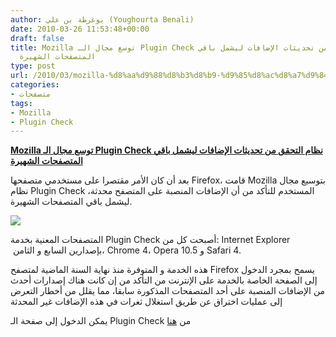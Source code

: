 ```yaml
---
author: يوغرطة بن علي (Youghourta Benali)
date: 2010-03-26 11:53:48+00:00
draft: false
title: Mozilla توسع مجال الـ Plugin Check نظام التحقق من تحديثات الإضافات ليشمل باقي
  المتصفحات الشهيرة
type: post
url: /2010/03/mozilla-%d8%aa%d9%88%d8%b3%d8%b9-%d9%85%d8%ac%d8%a7%d9%84-%d8%a7%d9%84%d9%80-plugin-check-%d9%86%d8%b8%d8%a7%d9%85-%d8%a7%d9%84%d8%aa%d8%ad%d9%82%d9%82-%d9%85%d9%86-%d8%aa%d8%ad%d8%af%d9%8a%d8%ab/
categories:
- متصفحات
tags:
- Mozilla
- Plugin Check
---
```


[**Mozilla توسع مجال الـ Plugin Check نظام التحقق من تحديثات الإضافات ليشمل باقي المتصفحات الشهيرة**](http://www.it-scoop.com/2010/03/mozilla-%d8%aa%d9%88%d8%b3%d8%b9-%d9%85%d8%ac%d8%a7%d9%84-%d8%a7%d9%84%d9%80-plugin-check-%d9%86%d8%b8%d8%a7%d9%85-%d8%a7%d9%84%d8%aa%d8%ad%d9%82%d9%82-%d9%85%d9%86-%d8%aa%d8%ad%d8%af%d9%8a%d8%ab/)


بعد أن كان الأمر مقتصرا على مستخدمي متصفحها Firefox، قامت Mozilla بتوسيع مجال نظام Plugin Check المستخدم للتأكد من أن الإضافات المنصبة على المتصفح محدثة، ليشمل باقي المتصفحات الشهيرة.

[![](http://www.it-scoop.com/wp-content/uploads/2010/03/plugin_check.png)
](http://www.it-scoop.com/2010/03/mozilla-%d8%aa%d9%88%d8%b3%d8%b9-%d9%85%d8%ac%d8%a7%d9%84-%d8%a7%d9%84%d9%80-plugin-check-%d9%86%d8%b8%d8%a7%d9%85-%d8%a7%d9%84%d8%aa%d8%ad%d9%82%d9%82-%d9%85%d9%86-%d8%aa%d8%ad%d8%af%d9%8a%d8%ab/http://www.it-scoop.com/2010/03/mozilla-%d8%aa%d9%88%d8%b3%d8%b9-%d9%85%d8%ac%d8%a7%d9%84-%d8%a7%d9%84%d9%80-plugin-check-%d9%86%d8%b8%d8%a7%d9%85-%d8%a7%d9%84%d8%aa%d8%ad%d9%82%d9%82-%d9%85%d9%86-%d8%aa%d8%ad%d8%af%d9%8a%d8%ab/)

المتصفحات المعنية بخدمة Plugin Check أصبحت كل من: Internet Explorer  بإصدارين السابع و الثامن، Chrome 4، Opera 10.5 و Safari 4.

هذه الخدمة و المتوفرة منذ نهاية السنة الماضية لمتصفح Firefox يسمح بمجرد الدخول إلى الصفحة الخاصة بالخدمة على الإنترنت من التأكد من إن كانت هناك إصدارات أحدث من الإضافات المنصبة على أحد المتصفحات المذكورة سابقا، مما يقلل من أخطار التعرض إلى عمليات اختراق عن طريق استغلال ثغرات في هذه الإضافات غير المحدثة

يمكن الدخول إلى صفحة الـ Plugin Check من [هنا](http://www-trunk.stage.mozilla.com/en-US/plugincheck/)

